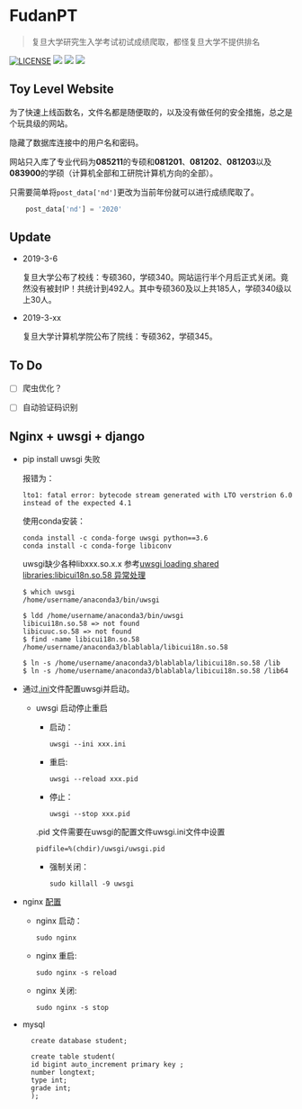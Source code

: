 # FudanPT
>复旦大学研究生入学考试初试成绩爬取，都怪复旦大学不提供排名

[![LICENSE](https://img.shields.io/badge/license-MIT-blue.svg)](LICENSE) ![](https://img.shields.io/badge/django-2.0-green.svg) ![](https://img.shields.io/badge/pymysql-0.9.3-green.svg) ![](https://img.shields.io/badge/BeautifulSoup-4.6.0-green.svg)

## Toy Level Website

为了快速上线函数名，文件名都是随便取的，以及没有做任何的安全措施，总之是个玩具级的网站。

隐藏了数据库连接中的用户名和密码。

网站只入库了专业代码为**085211**的专硕和**081201**、**081202**、**081203**以及**083900**的学硕（计算机全部和工研院计算机方向的全部）。

只需要简单将`post_data['nd']`更改为当前年份就可以进行成绩爬取了。
```python
    post_data['nd'] = '2020'
```

## Update

- 2019-3-6

    复旦大学公布了校线：专硕360，学硕340。网站运行半个月后正式关闭。竟然没有被封IP！共统计到492人。其中专硕360及以上共185人，学硕340级以上30人。
  
- 2019-3-xx

    复旦大学计算机学院公布了院线：专硕362，学硕345。

## To Do

- [ ] 爬虫优化？

- [ ] 自动验证码识别


## Nginx + uwsgi + django

- pip install uwsgi 失败

    报错为：
    ```shell
    lto1: fatal error: bytecode stream generated with LTO verstrion 6.0 instead of the expected 4.1
    ```

    使用conda安装：
    ```shell
    conda install -c conda-forge uwsgi python==3.6
    conda install -c conda-forge libiconv
    ```
  
    uwsgi缺少各种libxxx.so.x.x
    参考[uwsgi loading shared libraries:libicui18n.so.58 异常处理](https://blog.csdn.net/MarsYWK/article/details/86704428)
    ```shell
    $ which uwsgi
    /home/username/anaconda3/bin/uwsgi
    
    $ ldd /home/username/anaconda3/bin/uwsgi
    libicui18n.so.58 => not found
    libicuuc.so.58 => not found
    $ find -name libicui18n.so.58 
    /home/username/anaconda3/blablabla/libicui18n.so.58
   
    $ ln -s /home/username/anaconda3/blablabla/libicui18n.so.58 /lib
    $ ln -s /home/username/anaconda3/blablabla/libicui18n.so.58 /lib64
    ```

- 通过[.ini](mysite_uwsgi.ini)文件配置uwsgi并启动。

    - uwsgi 启动停止重启

        - 启动：
            ```shell
            uwsgi --ini xxx.ini
            ```
        
        - 重启:
            ```shell
            uwsgi --reload xxx.pid
            ```
        
        - 停止：
            ```shell
            uwsgi --stop xxx.pid
            ```
        .pid 文件需要在uwsgi的配置文件uwsgi.ini文件中设置
        ```shell
        pidfile=%(chdir)/uwsgi/uwsgi.pid
        ```

        - 强制关闭：
            ```shell
            sudo killall -9 uwsgi
            ```

- nginx [配置](nginx_conf)

    - nginx 启动：
        ```shell
        sudo nginx
        ```
    - nginx 重启:
        ```shell
        sudo nginx -s reload
        ```
    - nginx 关闭:
        ```shell
        sudo nginx -s stop
        ```

- mysql

  ```mysql
    create database student;
  
    create table student(
    id bigint auto_increment primary key ;
    number longtext;
    type int;
    grade int;
    );
    
  ```